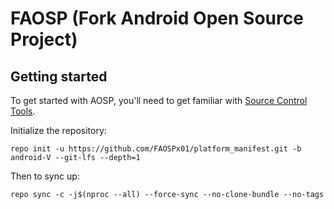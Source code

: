 FAOSP (Fork Android Open Source Project)
========================================

Getting started
---------------

To get started with AOSP, you'll need to get familiar with [Source Control Tools](https://source.android.com/setup/develop).

Initialize the repository:
```
repo init -u https://github.com/FAOSPx01/platform_manifest.git -b android-V --git-lfs --depth=1
```
Then to sync up:
```
repo sync -c -j$(nproc --all) --force-sync --no-clone-bundle --no-tags
```

